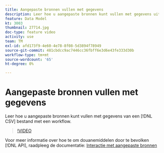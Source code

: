 ```yaml
---
title: Aangepaste bronnen vullen met gegevens
description: Leer hoe u aangepaste bronnen kunt vullen met gegevens uit een CSV-bestand via een workflow.
feature: Data Model
kt: 3003
thumbnail: 27714.jpg
doc-type: feature video
activity: use
team: TM
exl-id: afd173f9-4e60-4e78-8f08-5d3894f78949
source-git-commit: 481cbdcc9ac7446cc36fbff6e3d6e43fe333d30b
workflow-type: tm+mt
source-wordcount: '65'
ht-degree: 0%

---
```


# Aangepaste bronnen vullen met gegevens

Leer hoe u aangepaste bronnen kunt vullen met gegevens van een [!DNL CSV] bestand met een workflow.

>[!VIDEO](https://video.tv.adobe.com/v/27714?quality=9)

Voor meer informatie over hoe te om douanemiddelen door te bevolken [!DNL API], raadpleeg de documentatie: [Interactie met aangepaste bronnen](https://experienceleague.adobe.com/docs/campaign-standard/using/working-with-apis/interacting-with-custom-resources.html.)
